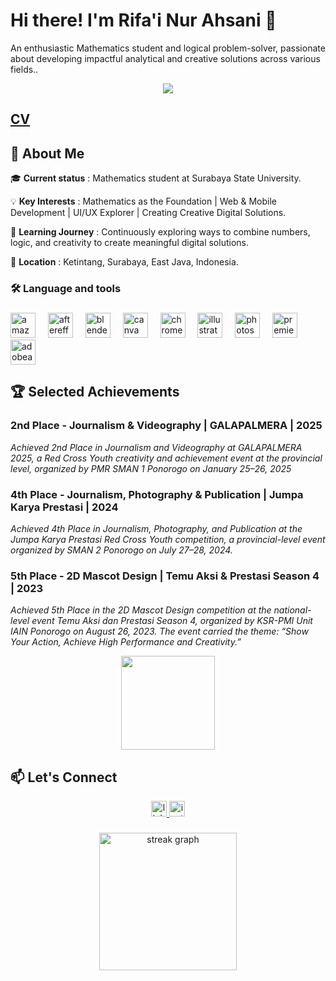 # Hi there! I'm Rifa'i Nur Ahsani 👋
 An enthusiastic Mathematics student and logical problem-solver, passionate about developing impactful analytical and creative solutions across various fields..

 <div align="center">
  <img src="https://visitor-badge.laobi.icu/badge?page_id=maurodesouz.maurodesouz&"  />
</div>

## [**CV**](https://drive.google.com/file/d/18am1aNWktcK89W6dGwkHlF6bhREWkms_/view?usp=sharing)
 
 ## 🚀 About Me 
  🎓 **Current status** : Mathematics student at Surabaya State University.
  
  💡 **Key Interests** : Mathematics as the Foundation | Web & Mobile Development | UI/UX Explorer | Creating Creative Digital Solutions.
  
  🌱 **Learning Journey** : Continuously exploring ways to combine numbers, logic, and creativity to create meaningful digital solutions.
  
  📍 **Location** : Ketintang, Surabaya, East Java, Indonesia.

<h3 align="left">🛠 Language and tools</h3>

###

<div align="left">
  <img src="https://cdn.jsdelivr.net/gh/devicons/devicon/icons/amazonwebservices/amazonwebservices-line-wordmark.svg" height="40" alt="amazonwebservices logo"  />
  <img width="12" />
  <img src="https://cdn.jsdelivr.net/gh/devicons/devicon/icons/aftereffects/aftereffects-original.svg" height="40" alt="aftereffects logo"  />
  <img width="12" />
  <img src="https://cdn.jsdelivr.net/gh/devicons/devicon/icons/blender/blender-original.svg" height="40" alt="blender logo"  />
  <img width="12" />
  <img src="https://cdn.jsdelivr.net/gh/devicons/devicon/icons/canva/canva-original.svg" height="40" alt="canva logo"  />
  <img width="12" />
  <img src="https://cdn.jsdelivr.net/gh/devicons/devicon/icons/chrome/chrome-original.svg" height="40" alt="chrome logo"  />
  <img width="12" />
  <img src="https://cdn.jsdelivr.net/gh/devicons/devicon/icons/illustrator/illustrator-plain.svg" height="40" alt="illustrator logo"  />
  <img width="12" />
  <img src="https://cdn.jsdelivr.net/gh/devicons/devicon/icons/photoshop/photoshop-plain.svg" height="40" alt="photoshop logo"  />
  <img width="12" />
  <img src="https://cdn.jsdelivr.net/gh/devicons/devicon/icons/premierepro/premierepro-plain.svg" height="40" alt="premierepro logo"  />
  <img width="12" />
  <img src="https://skillicons.dev/icons?i=ae" height="40" alt="adobeaftereffects logo"  />
</div>

###

 ## 🏆 Selected Achievements
  ### 2nd Place - Journalism & Videography | GALAPALMERA | 2025
   _Achieved 2nd Place in Journalism and Videography at GALAPALMERA 2025, a Red Cross Youth creativity and achievement event at the provincial level, organized by PMR SMAN 1 Ponorogo on January 25–26, 2025_
  ### 4th Place - Journalism, Photography & Publication | Jumpa Karya Prestasi | 2024
   _Achieved 4th Place in Journalism, Photography, and Publication at the Jumpa Karya Prestasi Red Cross Youth competition, a provincial-level event organized by SMAN 2 Ponorogo on July 27–28, 2024._
  ### 5th Place - 2D Mascot Design | Temu Aksi & Prestasi Season 4 | 2023
   _Achieved 5th Place in the 2D Mascot Design competition at the national-level event Temu Aksi dan Prestasi Season 4, organized by KSR-PMI Unit IAIN Ponorogo on August 26, 2023. The event carried the theme: “Show Your Action, Achieve High Performance and Creativity.”_

   <div align="center">
  <img height="150" src="https://media.giphy.com/media/M9gbBd9nbDrOTu1Mqx/giphy.gif"  />
</div>

   ## 📫 Let's Connect

<div align="center">
  <a href="https://www.linkedin.com/in/rifaiahsani" target="_blank">
    <img src="https://img.shields.io/static/v1?message=LinkedIn&logo=linkedin&label=&color=0077B5&logoColor=white&labelColor=&style=for-the-badge" height="25" alt="linkedin logo"  />
  </a>
  <a href="https://www.instagram.com/rifaiahsani" target="_blank">
    <img src="https://img.shields.io/static/v1?message=Instagram&logo=instagram&label=&color=E4405F&logoColor=white&labelColor=&style=for-the-badge" height="25" alt="instagram logo"  />
  </a>
</div>


###

<div align="center">
  <img src="https://streak-stats.demolab.com?user=rifaiahsani&locale=en&mode=daily&theme=dark&hide_border=false&border_radius=5&order=3" height="220" alt="streak graph"  />
</div>





<!--
**rifaiahsani/rifaiahsani** is a ✨ _special_ ✨ repository because its `README.md` (this file) appears on your GitHub profile.

Here are some ideas to get you started:

- 🔭 I’m currently working on ...
- 🌱 I’m currently learning ...
- 👯 I’m looking to collaborate on ...
- 🤔 I’m looking for help with ...
- 💬 Ask me about ...
- 📫 How to reach me: ...
- 😄 Pronouns: ...
- ⚡ Fun fact: ...
-->
